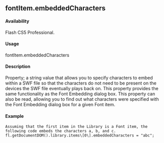 ## fontItem.embeddedCharacters

#### Availability

Flash CS5 Professional.

#### Usage

fontItem.embeddedCharacters

#### Description

Property; a string value that allows you to specify characters to embed within a SWF file so that the characters do not need to be present on the devices the SWF file eventually plays back on. This property provides the same functionality as the Font Embedding dialog box.
This property can also be read, allowing you to find out what characters were specified with the Font Embedding dialog box for a given Font item.

#### Example

```
Assuming that the first item in the Library is a Font item, the following code embeds the characters a, b, and c.
fl.getDocumentDOM().library.items\[0\].embeddedCharacters = "abc";

```